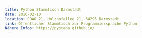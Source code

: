 ```yaml
---
title: Python Stammtisch Darmstadt
date: 2016-02-10
location: COWO 21, Holzhofallee 21, 64295 Darmstadt
link: Öffentlicher Stammtisch zur Programmiersprache Python
Nähere Infos: https://pystada.github.io/
---
```

